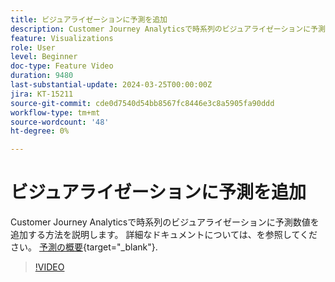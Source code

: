 ```yaml
---
title: ビジュアライゼーションに予測を追加
description: Customer Journey Analyticsで時系列のビジュアライゼーションに予測数値を追加する方法を説明します。
feature: Visualizations
role: User
level: Beginner
doc-type: Feature Video
duration: 9480
last-substantial-update: 2024-03-25T00:00:00Z
jira: KT-15211
source-git-commit: cde0d7540d54bb8567fc8446e3c8a5905fa90ddd
workflow-type: tm+mt
source-wordcount: '48'
ht-degree: 0%

---
```



# ビジュアライゼーションに予測を追加

Customer Journey Analyticsで時系列のビジュアライゼーションに予測数値を追加する方法を説明します。 詳細なドキュメントについては、を参照してください。 [予測の概要](https://experienceleague.adobe.com/en/docs/analytics-platform/using/cja-workspace/forecasting/forecasting#){target="_blank"}.

>[!VIDEO](https://video.tv.adobe.com/v/3428021/?learn=on)

